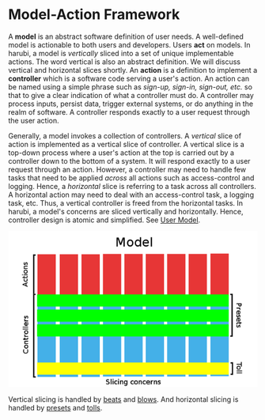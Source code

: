 Model-Action Framework
======================

A **model** is an abstract software definition of user needs. A well-defined model is actionable to both users and developers. Users **act** on models. In harubi, a model is *vertically* sliced into a set of unique implementable actions. The word vertical is also an abstract definition. We will discuss vertical and horizontal slices shortly. An **action** is a definition to implement a **controller** which is a software code serving a user's action. An action can be named using a simple phrase such as *sign-up, sign-in, sign-out, etc.* so that to give a clear indication of what a controller must do. A controller may process inputs, persist data, trigger external systems, or do anything in the realm of software. A controller responds exactly to a user request through the user action.

Generally, a model invokes a collection of controllers. A *vertical* slice of action is implemented as a vertical slice of controller. A vertical slice is a top-down process where a user's action at the top is carried out by a controller down to the bottom of a system. It will respond exactly to a user request through an action. However, a controller may need to handle few tasks that need to be applied *across* all actions such as access-control and logging. Hence, a *horizontal* slice is referring to a task across all controllers. A horizontal action may need to deal with an access-control task, a logging task, etc. Thus, a vertical controller is freed from the horizontal tasks. In harubi, a model's concerns are sliced vertically and horizontally. Hence, controller design is atomic and simplified. See [User Model](user).

<p align="center">
  <img src="model-action.png">
</p>

Vertical slicing is handled by [beats](../../docs/beat.md) and [blows](../../docs/blow.md). And horizontal slicing is handled by [presets](../../docs/preset.md) and [tolls](../../docs/toll.md).


